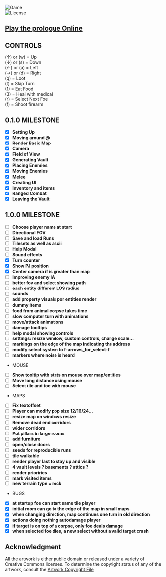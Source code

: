 ![Game](https://img.shields.io/badge/Prologue-0.1.2-orange.svg)  
![License](https://img.shields.io/badge/license-%20GNU%20AGPLv3%20-brightgreen)

## **[Play the prologue Online](https://prologue.roguelike.online)**  

## CONTROLS 

(&uarr;) or (w) = Up  
(&darr;) or (s) = Down  
(&larr;) or (a) = Left  
(&rarr;) or (d) = Right  
(q) = Loot  
(t) = Skip Turn  
(1) = Eat Food  
(3) = Heal with medical  
(r) = Select Next Foe  
(f) = Shoot firearm  

## 0.1.0 MILESTONE 

- [X] **Setting Up**  
- [X] **Moving around @**  
- [X] **Render Basic Map**   
- [X] **Camera**  
- [X] **Field of View**  
- [X] **Generating Vault**  
- [X] **Placing Enemies**  
- [X] **Moving Enemies**  
- [X] **Melee**  
- [X] **Creating UI**  
- [X] **Inventory and items**  
- [X] **Ranged Combat**  
- [X] **Leaving the Vault**  

## 1.0.0 MILESTONE 

- [ ] **Choose player name at start**  
- [ ] **Directional FOV**  
- [ ] **Save and load Runs**  
- [ ] **Tilesets as well as ascii**  
- [ ] **Help Modal**  
- [ ] **Sound effects**  
- [X] **Turn counter**  
- [X] **Show PJ position**  
- [X] **Center camera if is greater than map**  
- [ ] **Improving enemy IA**  
- [ ] **better fov and select showing path**  
- [ ] **each entity different LOS radius**  
- [ ] **sounds**  
- [ ] **add property visuals por entities render**  
- [ ] **dummy items**  
- [ ] **food from animal corpse takes time**  
- [ ] **slow computer turn with animations**  
- [ ] **move/attack animations**  
- [ ] **damage tooltips**  
- [ ] **help modal showing controls**  
- [ ] **settings: resize window, custom controls, change scale...**  
- [ ] **markings on the edge of the map indicating the address**  
- [ ] **modify select system to f-arrows_for_select-f**  
- [ ] **markers where noise is heard**  
- MOUSE  
- [ ] **Show tooltip with stats on mouse over map/entities**  
- [ ] **Move long distance using mouse**   
- [ ] **Select tile and foe with mouse**  
- MAPS  
- [ ] **Fix textoffset**  
- [ ] **Player can modify ppp size 12/16/24...**  
- [ ] **resize map on windows resize**  
- [ ] **Remove dead end corridors**  
- [ ] **wider corridors**  
- [ ] **Put pillars in large rooms**  
- [ ] **add furniture**  
- [ ] **open/close doors**  
- [ ] **seeds for reproducible runs**  
- [ ] **tile walkable**  
- [ ] **render player last to stay up and visible**  
- [ ] **4 vault levels ? basements ? attics ?**  
- [ ] **render prioriries**  
- [ ] **mark visited items**   
- [ ] **new terrain type = rock**  
- BUGS  
- [X] **at startup foe can start same tile player**  
- [X] **initial room can go to the edge of the map in small maps**  
- [X] **when changing direction, map continues one turn in old direction**  
- [X] **actions doing nothing autodamage player**  
- [X] **if target is on top of a corpse, only foe deals damage**  
- [X] **when selected foe dies, a new select without a valid target crash**  

## **Acknowledgment**

All the artwork is either public domain or released under a variety of Creative Commons licenses. To determine the copyright status of any of the artwork, consult the [Artwork Copyright File](https://github.com/jolav/roguelike-online/blob/main/artwork.txt)

